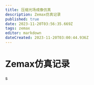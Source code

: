 ```yaml
---
title: 压缩光场成像仿真
description: Zemax仿真记录
published: true
date: 2023-11-20T03:56:35.669Z
tags: zemax
editor: markdown
dateCreated: 2023-11-20T03:00:44.936Z
---
```


# Zemax仿真记录
s